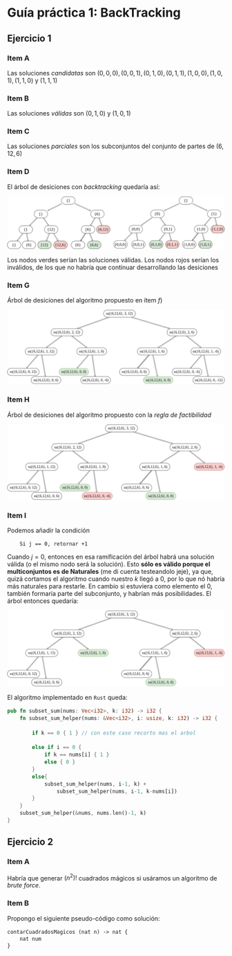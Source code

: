 # Guía práctica 1: BackTracking

## Ejercicio 1

### Item A

Las soluciones _candidatas_ son $(0,0,0), (0,0,1), (0,1,0), (0,1,1), (1,0,0), (1,0,1), (1,1,0)$ y $(1,1,1)$

### Item B

Las soluciones _válidas_ son $(0,1,0)$ y  $(1,0,1)$

### Item C

Las soluciones _parciales_ son los subconjuntos del conjunto de partes de $(6,12,6)$

### Item D

El árbol de desiciones con _backtracking_ quedaría así:

![im1](/Practicas/Guia1/arboles/ej1.png)

Los nodos verdes serían las soluciones válidas. Los nodos rojos serían los inválidos, de los que no habría que continuar desarrollando las desiciones

### Item G

Árbol de desiciones del algoritmo propuesto en ítem $f)$

![im2](arboles/ej1g.png)


### Item H

Árbol de desiciones del algoritmo propuesto con la _regla de factibilidad_

![im2](arboles/ej1h.png)

### Item I

Podemos añadir la condición
```
    Si j == 0, retornar +1
```

Cuando $j=0$, entonces en esa ramificación del árbol habrá una solución válida (o el mismo nodo será la solución). Esto **sólo es válido porque el multiconjuntos es de Naturales** (me di cuenta testeandolo jeje), ya que, quizá cortamos el algoritmo cuando nuestro $k$ llegó a $0$, por lo que nó habría más naturales para restarle. En cambio si estuviera como elemento el $0$, también formaría parte del subconjunto, y habrían más posibilidades. El árbol entonces quedaría:

![im3](arboles/ej1i.png)

El algoritmo implementado en `Rust` queda:

```rust
pub fn subset_sum(nums: Vec<i32>, k: i32) -> i32 {
    fn subset_sum_helper(nums: &Vec<i32>, i: usize, k: i32) -> i32 {

        if k == 0 { 1 } // con este caso recorto mas el arbol

        else if i == 0 {
            if k == nums[i] { 1 }
            else { 0 }
        }
        else{
            subset_sum_helper(nums, i-1, k) +
                subset_sum_helper(nums, i-1, k-nums[i])
        }
    }
    subset_sum_helper(&nums, nums.len()-1, k)
}
```


## Ejercicio 2

### Item A

Habría que generar $(n^2)!$ cuadrados mágicos si usáramos un algoritmo de _brute force_.

### Item B

Propongo el siguiente pseudo-código como solución:

```
contarCuadradosMagicos (nat n) -> nat {
    nat num
}
```